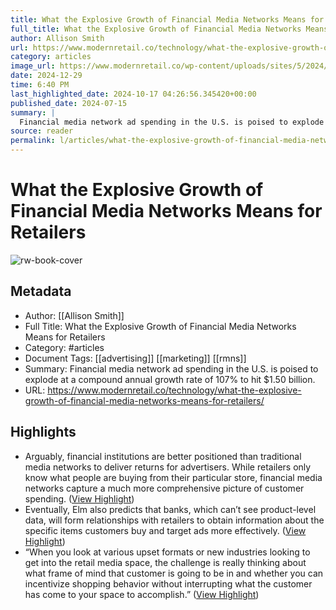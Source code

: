 ```yaml
---
title: What the Explosive Growth of Financial Media Networks Means for Retailers
full_title: What the Explosive Growth of Financial Media Networks Means for Retailers
author: Allison Smith
url: https://www.modernretail.co/technology/what-the-explosive-growth-of-financial-media-networks-means-for-retailers/
category: articles
image_url: https://www.modernretail.co/wp-content/uploads/sites/5/2024/07/retail-media-shop-digiday.webp
date: 2024-12-29
time: 6:40 PM
last_highlighted_date: 2024-10-17 04:26:56.345420+00:00
published_date: 2024-07-15
summary: |
  Financial media network ad spending in the U.S. is poised to explode at a compound annual growth rate of 107% to hit $1.50 billion.
source: reader
permalink: l/articles/what-the-explosive-growth-of-financial-media-networks-means-for-retailers
---
```

# What the Explosive Growth of Financial Media Networks Means for Retailers

![rw-book-cover](https://www.modernretail.co/wp-content/uploads/sites/5/2024/07/retail-media-shop-digiday.webp)

## Metadata
- Author: [[Allison Smith]]
- Full Title: What the Explosive Growth of Financial Media Networks Means for Retailers
- Category: #articles
- Document Tags: [[advertising]] [[marketing]] [[rmns]] 
- Summary: Financial media network ad spending in the U.S. is poised to explode at a compound annual growth rate of 107% to hit $1.50 billion.
- URL: https://www.modernretail.co/technology/what-the-explosive-growth-of-financial-media-networks-means-for-retailers/

## Highlights
- Arguably, financial institutions are better positioned than traditional media networks to deliver returns for advertisers. While retailers only know what people are buying from their particular store, financial media networks capture a much more comprehensive picture of customer spending. ([View Highlight](https://read.readwise.io/read/01jacbjdrvnnv4xhxrr6yj2hax))
- Eventually, Elm also predicts that banks, which can’t see product-level data, will form relationships with retailers to obtain information about the specific items customers buy and target ads more effectively. ([View Highlight](https://read.readwise.io/read/01jacbksmpxcrapwvf96fwavw5))
- “When you look at various upset formats or new industries looking to get into the retail media space, the challenge is really thinking about what frame of mind that customer is going to be in and whether you can incentivize shopping behavior without interrupting what the customer has come to your space to accomplish.” ([View Highlight](https://read.readwise.io/read/01jacbn3bbrpj0942zzbmvcvgj))


